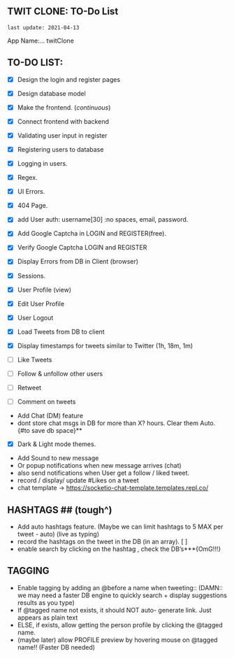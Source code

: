 ﻿TWIT CLONE: TO-Do List
--

`last update: 2021-04-13`

App Name:... twitClone

## TO-DO LIST:


- [x] Design the login and register pages
- [x] Design database model
- [x] Make the frontend.  (_continuous_)
- [x] Connect frontend with backend
- [x] Validating user input in register 
- [x] Registering users to database
- [x] Logging in users.
- [x] Regex.
- [x] UI Errors.
- [x] 404 Page.
- [x] add User auth: username[30] :no spaces, email, password.
- [x] Add Google Captcha in LOGIN and REGISTER(free).
- [x] Verify Google Captcha LOGIN and REGISTER

- [x] Display Errors from DB in Client (browser)
- [x] Sessions.
- [x] User Profile (view)
- [x] Edit User Profile
- [x] User Logout
- [x] Load Tweets from DB to client
- [x] Display timestamps for tweets similar to Twitter (1h, 18m, 1m)
- [ ] Like Tweets
- [ ] Follow & unfollow other users
- [ ] Retweet
- [ ] Comment on tweets


- Add Chat (DM) feature
- dont store chat msgs in DB for more than X? hours. Clear them Auto. {#to save db space}**
- [x] Dark & Light mode themes.
- Add Sound to new message
- Or popup notifications when new message arrives (chat)
- also send notifications when User get a follow / liked tweet.
- record / display/ update #Likes on a tweet
- chat template -> https://socketio-chat-template.templates.repl.co/

## HASHTAGS ## (tough^)
- Add auto hashtags feature. (Maybe we can limit hashtags to 5 MAX per tweet - auto) (live as typing)
- record the hashtags on the tweet in the DB (in an array). [ ]
- enable search by clicking on the hashtag , check the DB’s***{OmG!!!}


## TAGGING ##

- Enable tagging by adding an @before a name when tweeting:: (DAMN:: we may need a faster DB engine to quickly search + display suggestions results as you type)
- If @tagged name not exists, it should NOT auto- generate link. Just appears as plain text
- ELSE, if exists, allow getting the person profile by clicking the @tagged name.
- (maybe later) allow PROFILE preview by hovering mouse on @tagged name!! (Faster DB needed)
